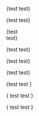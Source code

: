 {test
test}

{test 
test}

{test	
test}

{test 
 test}

{test
 test}

{test
	test}

{test
test
}

{
test
test
}

{
test
test
	}

